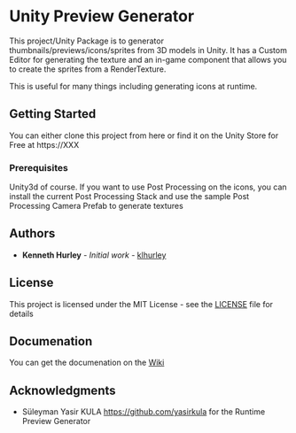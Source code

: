 # Unity Preview Generator

This project/Unity Package is to generator thumbnails/previews/icons/sprites from 3D models in Unity.  It has a Custom Editor for generating the texture and an in-game component that allows you to
create the sprites from a RenderTexture.

This is useful for many things including generating icons at runtime.

## Getting Started


You can either clone this project from here or find it on the Unity Store for Free at https://XXX

### Prerequisites

Unity3d of course.  If you want to use Post Processing on the icons, you can install the current Post Processing Stack and use the sample Post Processing Camera Prefab to generate textures

## Authors

* **Kenneth Hurley** - *Initial work* - [klhurley](https://github.com/klhurley)

## License

This project is licensed under the MIT License - see the [LICENSE](LICENSE) file for details

## Documenation

You can get the documenation on the [Wiki](https://github.com/klhurley/UnityPreviewGenerator/wiki/Documenatation)

## Acknowledgments

* Süleyman Yasir KULA https://github.com/yasirkula for the Runtime Preview Generator

